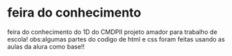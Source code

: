 # feira do conhecimento
  feira do conhecimento do 1D do CMDPII
  projeto amador para trabalho de escola!
  obs:algumas partes do codigo de html e css foram feitas usando as aulas da alura como base!!